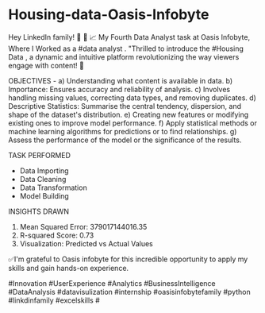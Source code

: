 # Housing-data-Oasis-Infobyte
Hey LinkedIn family! 👋
🚀
📈 My Fourth Data Analyst task at Oasis Infobyte, Where I Worked as a #data analyst . 
"Thrilled to introduce the #Housing Data , a dynamic and intuitive platform revolutionizing the way viewers engage with content! 🌟


OBJECTIVES -
a) Understanding what content is available in data.
b) Importance: Ensures accuracy and reliability of analysis. 
c) Involves handling missing values, correcting data types, and removing duplicates.
d) Descriptive Statistics: Summarise the central tendency, dispersion, and shape of the dataset's distribution.
e) Creating new features or modifying existing ones to improve model performance.
f) Apply statistical methods or machine learning algorithms for predictions or to find relationships.
g) Assess the performance of the model or the significance of the results.

TASK PERFORMED 
- Data Importing 
- Data Cleaning
- Data Transformation
- Model Building

INSIGHTS DRAWN 
1) Mean Squared Error: 379017144016.35 
2) R-squared Score: 0.73
3) Visualization: Predicted vs Actual Values


✅I'm grateful to Oasis infobyte for this incredible opportunity to apply my skills and gain hands-on experience.

#Innovation #UserExperience #Analytics #BusinessIntelligence #DataAnalysis #datavisulization #internship #oasisinfobytefamily #python #linkdinfamily #excelskills #
